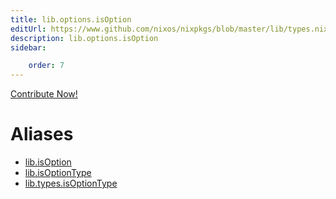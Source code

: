 ```yaml
---
title: lib.options.isOption
editUrl: https://www.github.com/nixos/nixpkgs/blob/master/lib/types.nix#L70C18
description: lib.options.isOption
sidebar:

    order: 7
---
```


<a href="https://www.github.com/nixos/nixpkgs/blob/master/lib/types.nix#L70C18">Contribute Now!</a>


# Aliases

- [lib.isOption](/reference/libisOption)
- [lib.isOptionType](/reference/libisOptionType)
- [lib.types.isOptionType](/reference/libtypes.isOptionType)


